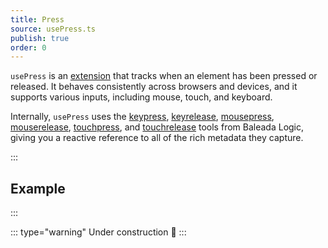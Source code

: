 ```yaml
---
title: Press
source: usePress.ts
publish: true
order: 0
---
```


`usePress` is an [extension](/docs/features/extensions-overview) that tracks when an element has been pressed or released. It behaves consistently across browsers and devices, and it supports various inputs, including mouse, touch, and keyboard.

Internally, `usePress` uses the [keypress](/docs/logic/factories/keypress), [keyrelease](/docs/logic/factories/keyrelease), [mousepress](/docs/logic/factories/mousepress), [mouserelease](/docs/logic/factories/mouserelease), [touchpress](/docs/logic/factories/touchpress), and [touchrelease](/docs/logic/factories/touchrelease) tools from Baleada Logic, giving you a reactive reference to all of the rich metadata they capture.

:::
## Example
:::

<ExampleUsePress />


::: type="warning"
Under construction 🚧
:::


<!-- :::
### Act-on-press
::: -->

<!-- https://x.com/ID_AA_Carmack/status/1787850053912064005 -->
